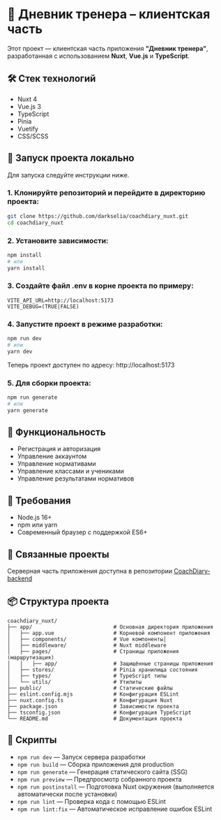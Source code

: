 # 📘 Дневник тренера – клиентская часть

Этот проект — клиентская часть приложения **"Дневник тренера"**, разработанная с использованием **Nuxt**, **Vue.js** и **TypeScript**.


## 🛠️ Стек технологий

- Nuxt 4
- Vue.js 3
- TypeScript
- Pinia 
- Vuetify
- CSS/SCSS

## 🚀 Запуск проекта локально

Для запуска следуйте инструкции ниже.

### 1. Клонируйте репозиторий и перейдите в директорию проекта:

```bash
git clone https://github.com/darkselia/coachdiary_nuxt.git
cd coachdiary_nuxt
```

### 2. Установите зависимости:

```bash
npm install
# или
yarn install
```

### 3. Создайте файл .env в корне проекта по примеру:

```env
VITE_API_URL=http://localhost:5173
VITE_DEBUG=(TRUE|FALSE)
```

### 4. Запустите проект в режиме разработки:

```bash
npm run dev
# или
yarn dev
```

Теперь проект доступен по адресу: http://localhost:5173

### 5. Для сборки проекта:

```bash
npm run generate
# или
yarn generate
```

## 📱 Функциональность

- Регистрация и авторизация
- Управление аккаунтом
- Управление нормативами
- Управление классами и учениками
- Управление результатами нормативов


## 🔧 Требования

- Node.js 16+
- npm или yarn
- Современный браузер с поддержкой ES6+

## 🤝 Связанные проекты

Серверная часть приложения доступна в репозитории [CoachDiary-backend](https://github.com/screenviolence/CoachDiary-backend)

## 📦 Структура проекта

```
coachdiary_nuxt/
├── app/                          # Основная директория приложения
│   ├── app.vue                   # Корневой компонент приложения
│   ├── components/               # Vue компоненты│   
│   ├── middleware/               # Nuxt middleware
│   ├── pages/                    # Страницы приложения (маршрутизация)
│   │   ├── app/                  # Защищённые страницы приложения
│   ├── stores/                   # Pinia хранилища состояния
│   ├── types/                    # TypeScript типы
│   └── utils/                    # Утилиты
├── public/                       # Статические файлы
├── eslint.config.mjs             # Конфигурация ESLint
├── nuxt.config.ts                # Конфигурация Nuxt
├── package.json                  # Зависимости проекта
├── tsconfig.json                 # Конфигурация TypeScript
└── README.md                     # Документация проекта
```

## 🔨 Скрипты

- `npm run dev` — Запуск сервера разработки
- `npm run build` — Сборка приложения для production
- `npm run generate` — Генерация статического сайта (SSG)
- `npm run preview` — Предпросмотр собранного проекта
- `npm run postinstall` — Подготовка Nuxt окружения (выполняется автоматически после установки)
- `npm run lint` — Проверка кода с помощью ESLint
- `npm run lint:fix` — Автоматическое исправление ошибок ESLint
